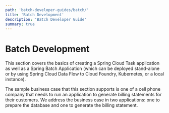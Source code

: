 ```yaml
---
path: 'batch-developer-guides/batch/'
title: 'Batch Development'
description: 'Batch Developer Guide'
summary: true
---
```


# Batch Development

This section covers the basics of creating a Spring Cloud Task application as well as a Spring Batch Application (which can be deployed stand-alone or by using Spring Cloud Data Flow to Cloud Foundry, Kubernetes, or a local instance).

The sample business case that this section supports is one of a cell phone company that needs to run an application to generate billing statements for their customers.
We address the business case in two applications: one to prepare the database and one to generate the billing statement.
